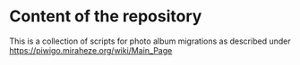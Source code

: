 # Content of the repository

This is a collection of scripts for photo album migrations as described under https://piwigo.miraheze.org/wiki/Main_Page


